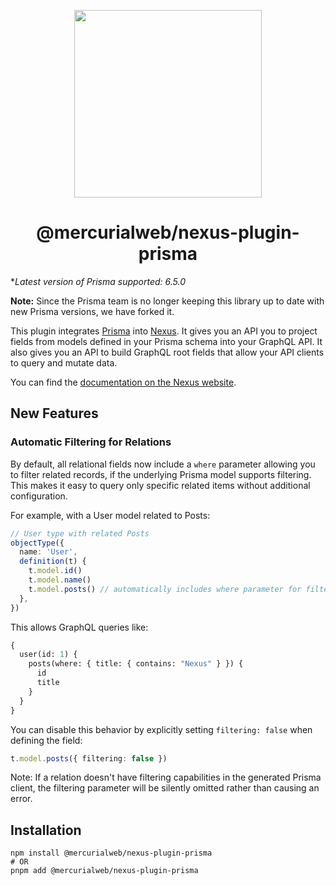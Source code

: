<p align="center">
  <img src="https://i.imgur.com/8qvElTM.png" width="300" align="center" />
  <h1 align="center">@mercurialweb/nexus-plugin-prisma</h1>
</p>

\*_Latest version of Prisma supported: 6.5.0_

**Note:** Since the Prisma team is no longer keeping this library up to date with new Prisma versions, we have forked it.

This plugin integrates [Prisma](https://www.prisma.io/) into [Nexus](https://nexusjs.org/). It gives you an API you to project fields from models defined in your Prisma schema into your GraphQL API. It also gives you an API to build GraphQL root fields that allow your API clients to query and mutate data.

You can find the [documentation on the Nexus website](https://nexusjs.org/docs/plugins/prisma/overview).

## New Features

### Automatic Filtering for Relations

By default, all relational fields now include a `where` parameter allowing you to filter related records, if the underlying Prisma model supports filtering. This makes it easy to query only specific related items without additional configuration.

For example, with a User model related to Posts:

```ts
// User type with related Posts
objectType({
  name: 'User',
  definition(t) {
    t.model.id()
    t.model.name()
    t.model.posts() // automatically includes where parameter for filtering
  },
})
```

This allows GraphQL queries like:

```graphql
{
  user(id: 1) {
    posts(where: { title: { contains: "Nexus" } }) {
      id
      title
    }
  }
}
```

You can disable this behavior by explicitly setting `filtering: false` when defining the field:

```ts
t.model.posts({ filtering: false })
```

Note: If a relation doesn't have filtering capabilities in the generated Prisma client, the filtering parameter will be silently omitted rather than causing an error.

## Installation

```
npm install @mercurialweb/nexus-plugin-prisma
# OR
pnpm add @mercurialweb/nexus-plugin-prisma
```
